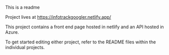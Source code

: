 This is a readme

Project lives at https://infotrackgoogler.netlify.app/

This project contains a front end page hosted in netlify and an API hosted in Azure.

To get started editing either project, refer to the README files within the individual projects.
